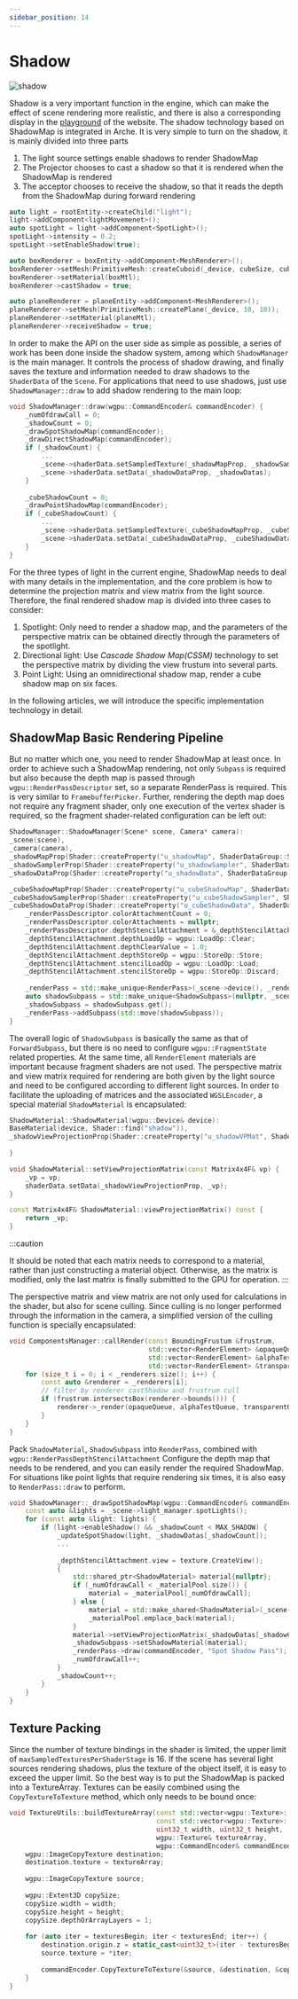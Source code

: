 ```yaml
---
sidebar_position: 14
---
```


# Shadow

![shadow](https://arched-graphics.oss-cn-shanghai.aliyuncs.com/img/multi_shadow.gif)

Shadow is a very important function in the engine, which can make the effect of scene rendering more realistic, and
there is also a corresponding display in the [playground](https://arche.graphics/zh-Hans/playground/cascade-shadow) of
the website. The shadow technology based on ShadowMap is integrated in Arche. It is very simple to turn on the shadow,
it is mainly divided into three parts

1. The light source settings enable shadows to render ShadowMap
2. The Projector chooses to cast a shadow so that it is rendered when the ShadowMap is rendered
3. The acceptor chooses to receive the shadow, so that it reads the depth from the ShadowMap during forward rendering

```cpp
auto light = rootEntity->createChild("light");
light->addComponent<lightMovemenet>();
auto spotLight = light->addComponent<SpotLight>();
spotLight->intensity = 0.2;
spotLight->setEnableShadow(true);

auto boxRenderer = boxEntity->addComponent<MeshRenderer>();
boxRenderer->setMesh(PrimitiveMesh::createCuboid(_device, cubeSize, cubeSize, cubeSize));
boxRenderer->setMaterial(boxMtl);
boxRenderer->castShadow = true;

auto planeRenderer = planeEntity->addComponent<MeshRenderer>();
planeRenderer->setMesh(PrimitiveMesh::createPlane(_device, 10, 10));
planeRenderer->setMaterial(planeMtl);
planeRenderer->receiveShadow = true;
 ```

In order to make the API on the user side as simple as possible, a series of work has been done inside the shadow
system, among which `ShadowManager` is the main manager. It controls the process of shadow drawing, and finally saves
the texture and information needed to draw shadows to the `ShaderData` of the `Scene`. For applications that need to use
shadows, just use `ShadowManager::draw` to add shadow rendering to the main loop:

````cpp
void ShadowManager::draw(wgpu::CommandEncoder& commandEncoder) {
    _numOfdrawCall = 0;
    _shadowCount = 0;
    _drawSpotShadowMap(commandEncoder);
    _drawDirectShadowMap(commandEncoder);
    if (_shadowCount) {
        ...
        _scene->shaderData.setSampledTexture(_shadowMapProp, _shadowSamplerProp, _packedTexture);
        _scene->shaderData.setData(_shadowDataProp, _shadowDatas);
    }
    
    _cubeShadowCount = 0;
    _drawPointShadowMap(commandEncoder);
    if (_cubeShadowCount) {
        ...
        _scene->shaderData.setSampledTexture(_cubeShadowMapProp, _cubeShadowSamplerProp, _packedCubeTexture);
        _scene->shaderData.setData(_cubeShadowDataProp, _cubeShadowDatas);
    }
}
````

For the three types of light in the current engine, ShadowMap needs to deal with many details in the implementation, and
the core problem is how to determine the projection matrix and view matrix from the light source. Therefore, the final
rendered shadow map is divided into three cases to consider:

1. Spotlight: Only need to render a shadow map, and the parameters of the perspective matrix can be obtained directly
   through the parameters of the spotlight.
2. Directional light: Use *Cascade Shadow Map(CSSM)* technology to set the perspective matrix by dividing the view
   frustum into several parts.
3. Point Light: Using an omnidirectional shadow map, render a cube shadow map on six faces.

In the following articles, we will introduce the specific implementation technology in detail.

## ShadowMap Basic Rendering Pipeline

But no matter which one, you need to render ShadowMap at least once. In order to achieve such a ShadowMap rendering, not
only `Subpass` is required but also because the depth map is passed through `wgpu::RenderPassDescriptor`
set, so a separate RenderPass is required. This is very similar to `FramebufferPicker`. Further, rendering the depth map
does not require any fragment shader, only one execution of the vertex shader is required, so the fragment
shader-related configuration can be left out:

````cpp
ShadowManager::ShadowManager(Scene* scene, Camera* camera):
_scene(scene),
_camera(camera),
_shadowMapProp(Shader::createProperty("u_shadowMap", ShaderDataGroup::Scene)),
_shadowSamplerProp(Shader::createProperty("u_shadowSampler", ShaderDataGroup::Scene)),
_shadowDataProp(Shader::createProperty("u_shadowData", ShaderDataGroup::Scene)),

_cubeShadowMapProp(Shader::createProperty("u_cubeShadowMap", ShaderDataGroup::Scene)),
_cubeShadowSamplerProp(Shader::createProperty("u_cubeShadowSampler", ShaderDataGroup::Scene)),
_cubeShadowDataProp(Shader::createProperty("u_cubeShadowData", ShaderDataGroup::Scene)) {
    _renderPassDescriptor.colorAttachmentCount = 0;
    _renderPassDescriptor.colorAttachments = nullptr;
    _renderPassDescriptor.depthStencilAttachment = &_depthStencilAttachment;
    _depthStencilAttachment.depthLoadOp = wgpu::LoadOp::Clear;
    _depthStencilAttachment.depthClearValue = 1.0;
    _depthStencilAttachment.depthStoreOp = wgpu::StoreOp::Store;
    _depthStencilAttachment.stencilLoadOp = wgpu::LoadOp::Load;
    _depthStencilAttachment.stencilStoreOp = wgpu::StoreOp::Discard;
    
    _renderPass = std::make_unique<RenderPass>(_scene->device(), _renderPassDescriptor);
    auto shadowSubpass = std::make_unique<ShadowSubpass>(nullptr, _scene, _camera);
    _shadowSubpass = shadowSubpass.get();
    _renderPass->addSubpass(std::move(shadowSubpass));
}
````

The overall logic of `ShadowSubpass` is basically the same as that of `ForwardSubpass`, but there is no need to
configure `wgpu::FragmentState` related properties. At the same time, all `RenderElement`
materials are important because fragment shaders are not used. The perspective matrix and view matrix required for
rendering are both given by the light source and need to be configured according to different light sources. In order to
facilitate the uploading of matrices and the associated `WGSLEncoder`, a special material `ShadowMaterial` is
encapsulated:

```cpp
ShadowMaterial::ShadowMaterial(wgpu::Device& device):
BaseMaterial(device, Shader::find("shadow")),
_shadowViewProjectionProp(Shader::createProperty("u_shadowVPMat", ShaderDataGroup::Material)) {
    
}

void ShadowMaterial::setViewProjectionMatrix(const Matrix4x4F& vp) {
    _vp = vp;
    shaderData.setData(_shadowViewProjectionProp, _vp);
}

const Matrix4x4F& ShadowMaterial::viewProjectionMatrix() const {
    return _vp;
}
```

:::caution

It should be noted that each matrix needs to correspond to a material, rather than just constructing a material object.
Otherwise, as the matrix is modified, only the last matrix is finally submitted to the GPU for operation.
:::

The perspective matrix and view matrix are not only used for calculations in the shader, but also for scene culling.
Since culling is no longer performed through the information in the camera, a simplified version of the culling function
is specially encapsulated:

````cpp
void ComponentsManager::callRender(const BoundingFrustum &frustrum,
                                   std::vector<RenderElement> &opaqueQueue,
                                   std::vector<RenderElement> &alphaTestQueue,
                                   std::vector<RenderElement> &transparentQueue) {
    for (size_t i = 0; i < _renderers.size(); i++) {
        const auto &renderer = _renderers[i];
        // filter by renderer castShadow and frustrum cull
        if (frustrum.intersectsBox(renderer->bounds())) {
            renderer->_render(opaqueQueue, alphaTestQueue, transparentQueue);
        }
    }
}
````

Pack `ShadowMaterial`, `ShadowSubpass` into `RenderPass`, combined with `wgpu::RenderPassDepthStencilAttachment`
Configure the depth map that needs to be rendered, and you can easily render the required ShadowMap. For situations like
point lights that require rendering six times, it is also easy to `RenderPass::draw` to perform.

```cpp
void ShadowManager::_drawSpotShadowMap(wgpu::CommandEncoder& commandEncoder) {
    const auto &lights = _scene->light_manager.spotLights();
    for (const auto &light: lights) {
        if (light->enableShadow() && _shadowCount < MAX_SHADOW) {
            _updateSpotShadow(light, _shadowDatas[_shadowCount]);
            ...
            
            _depthStencilAttachment.view = texture.CreateView();
            {
                std::shared_ptr<ShadowMaterial> material{nullptr};
                if (_numOfdrawCall < _materialPool.size()) {
                    material = _materialPool[_numOfdrawCall];
                } else {
                    material = std::make_shared<ShadowMaterial>(_scene->device());
                    _materialPool.emplace_back(material);
                }
                material->setViewProjectionMatrix(_shadowDatas[_shadowCount].vp[0]);
                _shadowSubpass->setShadowMaterial(material);
                _renderPass->draw(commandEncoder, "Spot Shadow Pass");
                _numOfdrawCall++;
            }
            _shadowCount++;
        }
    }
}
```

## Texture Packing

Since the number of texture bindings in the shader is limited, the upper limit of `maxSampledTexturesPerShaderStage` is
16. If the scene has several light sources rendering shadows, plus the texture of the object itself, it is easy to
exceed the upper limit. So the best way is to put the ShadowMap is packed into a TextureArray. Textures can be easily
combined using the `CopyTextureToTexture` method, which only needs to be bound once:

```cpp
void TextureUtils::buildTextureArray(const std::vector<wgpu::Texture>::iterator &texturesBegin,
                                     const std::vector<wgpu::Texture>::iterator &texturesEnd,
                                     uint32_t width, uint32_t height,
                                     wgpu::Texture& textureArray,
                                     wgpu::CommandEncoder& commandEncoder) {
    wgpu::ImageCopyTexture destination;
    destination.texture = textureArray;
    
    wgpu::ImageCopyTexture source;
    
    wgpu::Extent3D copySize;
    copySize.width = width;
    copySize.height = height;
    copySize.depthOrArrayLayers = 1;
    
    for (auto iter = texturesBegin; iter < texturesEnd; iter++) {
        destination.origin.z = static_cast<uint32_t>(iter - texturesBegin);
        source.texture = *iter;
        
        commandEncoder.CopyTextureToTexture(&source, &destination, &copySize);
    }
}
```
